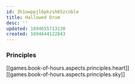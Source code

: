 ```yaml
---
id: 3h1owppjl6pkzsh65zcnble
title: Hallowed Drum
desc: ''
updated: 1694655713130
created: 1694644122843
---
```


### Principles

[[games.book-of-hours.aspects.principles.heart]]  
[[games.book-of-hours.aspects.principles.sky]]  
